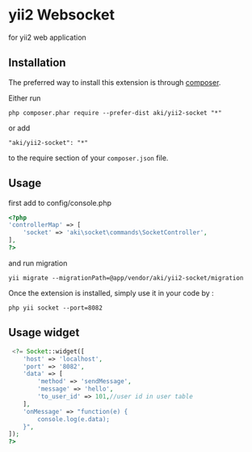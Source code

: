 # yii2 Websocket

for yii2 web application

## Installation

The preferred way to install this extension is through [composer](http://getcomposer.org/download/).

Either run

```
php composer.phar require --prefer-dist aki/yii2-socket "*"
```

or add

```
"aki/yii2-socket": "*"
```

to the require section of your `composer.json` file.

## Usage

first add to config/console.php

```php
<?php
'controllerMap' => [
    'socket' => 'aki\socket\commands\SocketController',
],
?>
```

and run migration
```
yii migrate --migrationPath=@app/vendor/aki/yii2-socket/migration
```


Once the extension is installed, simply use it in your code by :

```
php yii socket --port=8082
```

## Usage widget

```php
 <?= Socket::widget([
    'host' => 'localhost',
    'port' => '8082',
    'data' => [
        'method' => 'sendMessage',
        'message' => 'hello',
        'to_user_id' => 101,//user id in user table
    ],
    'onMessage' => "function(e) {
        console.log(e.data);
    }",
]);
?>
```
